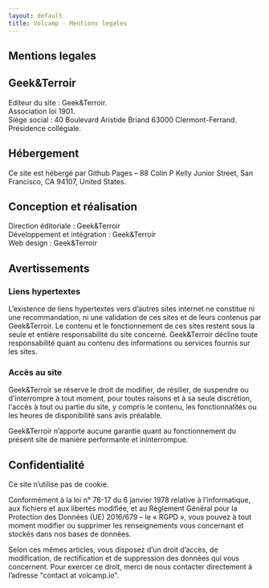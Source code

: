 ```yaml
---
layout: default
title: Volcamp - Mentions legales
---
```

<section class="page-header" style="background-image:url(https://www.volcamp.io/asset/images/chainedespuys_header.jpg);">
    <div class="container">
        <div class="row justify-content-center">
            <div class="col-lg-8">
                <div class="content text-center">
                    <h1 class="mb-3 text-white text-capitalize letter-spacing">Mentions legales</h1>
                    <div class="divider mx-auto mb-4 bg-white"></div>
                </div>
            </div>
        </div>
    </div>
</section>
<section class="section-speaker section">
    <div class="container">
        <div class="row section-heading">
            <div class="col-lg-8">
                <div class="heading">
                    <div class="pl-90">
                        <h2>Geek&Terroir</h2>
                    </div>
                </div>
            </div>
        </div>
        <div class="row">
            <div class="col-lg-12">
                <p>
                    Editeur du site : Geek&Terroir.<br>
                    Association loi 1901.<br>
                    Siège social : 40 Boulevard Aristide Briand 63000 Clermont-Ferrand.<br>
                    Présidence collégiale.
                </p>
            </div>
        </div>
    </div>
</section>
<section class="section-speaker section">
    <div class="container">
        <div class="row section-heading">
            <div class="col-lg-8">
                <div class="heading">
                    <div class="pl-90">
                        <h2>Hébergement</h2>
                    </div>
                </div>
            </div>
        </div>
        <div class="row">
            <div class="col-lg-12">
                <p>
                Ce site est hébergé par Github Pages – 88 Colin P Kelly Junior Street, San Francisco, CA 94107, United States.
                </p>
            </div>
        </div>
    </div>
</section>
<section class="section-speaker section">
    <div class="container">
        <div class="row section-heading">
            <div class="col-lg-8">
                <div class="heading">
                    <div class="pl-90">
                        <h2>Conception et réalisation</h2>
                    </div>
                </div>
            </div>
        </div>
        <div class="row">
            <div class="col-lg-12">
                <p>
                Direction éditoriale : Geek&Terroir<br>
                Développement et intégration : Geek&Terroir<br>
                Web design : Geek&Terroir
                </p>
            </div>
        </div>
    </div>
</section>
<section class="section-speaker section">
    <div class="container">
        <div class="row section-heading">
            <div class="col-lg-8">
                <div class="heading">
                    <div class="pl-90">
                        <h2>Avertissements</h2>
                    </div>
                </div>
            </div>
        </div>
        <div class="row">
            <div class="col-lg-12">
            <h3>Liens hypertextes</h3>
            <p>
            L’existence de liens hypertextes vers d’autres sites internet ne constitue ni une recommandation, ni une validation de ces sites et de leurs contenus par Geek&Terroir. Le contenu et le fonctionnement de ces sites restent sous la seule et entière responsabilité du site concerné. Geek&Terroir décline toute responsabilité quant au contenu des informations ou services fournis sur les sites.
            </p>
            <h3>Accès au site</h3>
            <p>
            Geek&Terroir se réserve le droit de modifier, de résilier, de suspendre ou d'interrompre à tout moment, pour toutes raisons et à sa seule discrétion, l'accès à tout ou partie du site, y compris le contenu, les fonctionnalités ou les heures de disponibilité sans avis préalable.
            </p>
            <p>
            Geek&Terroir n’apporte aucune garantie quant au fonctionnement du présent site de manière performante et ininterrompue.
            </p>
            </div>
        </div>
    </div>
</section>
<section class="section-speaker section">
    <div class="container">
        <div class="row section-heading">
            <div class="col-lg-8">
                <div class="heading">
                    <div class="pl-90">
                        <h2>Confidentialité</h2>
                    </div>
                </div>
            </div>
        </div>
        <div class="row">
            <div class="col-lg-12">
                <p>
                Ce site n’utilise pas de cookie.
                </p>
                <p>
                Conformément à la loi n° 78-17 du 6 janvier 1978 relative à l’informatique, aux fichiers et aux libertés modifiée, et au Règlement Général pour la Protection des Données (UE) 2016/679 – le « RGPD », vous pouvez à tout moment modifier ou supprimer les renseignements vous concernant et stockés dans nos bases de données.
                </p>
                <p>
                Selon ces mêmes articles, vous disposez d’un droit d’accès, de modification, de rectification et de suppression des données qui vous concernent. Pour exercer ce droit, merci de nous contacter directement à l’adresse "contact at volcamp.io".
                </p>
            </div>
        </div>
    </div>
</section>